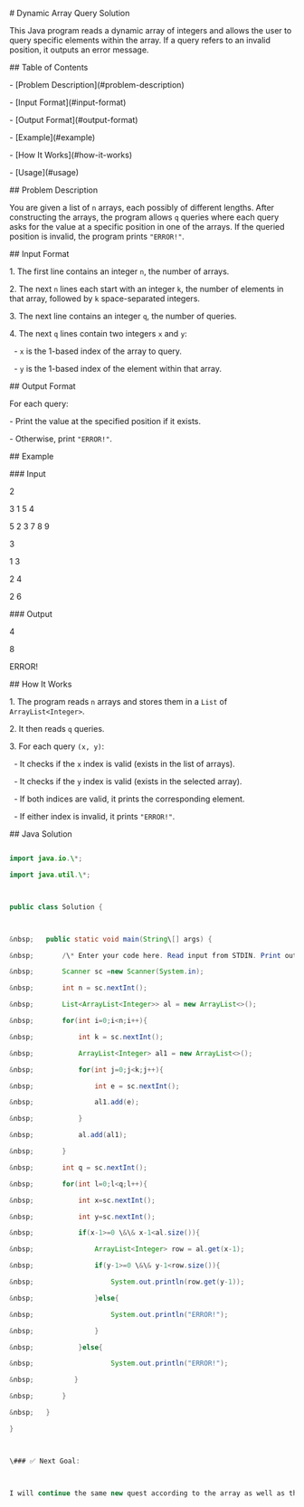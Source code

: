 \# Dynamic Array Query Solution



This Java program reads a dynamic array of integers and allows the user to query specific elements within the array. If a query refers to an invalid position, it outputs an error message.



\## Table of Contents

\- \[Problem Description](#problem-description)

\- \[Input Format](#input-format)

\- \[Output Format](#output-format)

\- \[Example](#example)

\- \[How It Works](#how-it-works)

\- \[Usage](#usage)



\## Problem Description

You are given a list of `n` arrays, each possibly of different lengths. After constructing the arrays, the program allows `q` queries where each query asks for the value at a specific position in one of the arrays. If the queried position is invalid, the program prints `"ERROR!"`.



\## Input Format

1\. The first line contains an integer `n`, the number of arrays.

2\. The next `n` lines each start with an integer `k`, the number of elements in that array, followed by `k` space-separated integers.

3\. The next line contains an integer `q`, the number of queries.

4\. The next `q` lines contain two integers `x` and `y`:

&nbsp;  - `x` is the 1-based index of the array to query.

&nbsp;  - `y` is the 1-based index of the element within that array.



\## Output Format

For each query:

\- Print the value at the specified position if it exists.

\- Otherwise, print `"ERROR!"`.



\## Example



\### Input

2

3 1 5 4

5 2 3 7 8 9

3

1 3

2 4

2 6





\### Output

4

8

ERROR!





\## How It Works

1\. The program reads `n` arrays and stores them in a `List` of `ArrayList<Integer>`.

2\. It then reads `q` queries.

3\. For each query `(x, y)`:

&nbsp;  - It checks if the `x` index is valid (exists in the list of arrays).

&nbsp;  - It checks if the `y` index is valid (exists in the selected array).

&nbsp;  - If both indices are valid, it prints the corresponding element.

&nbsp;  - If either index is invalid, it prints `"ERROR!"`.



\## Java Solution



```java

import java.io.\*;

import java.util.\*;



public class Solution {



&nbsp;   public static void main(String\[] args) {

&nbsp;       /\* Enter your code here. Read input from STDIN. Print output to STDOUT. Your class should be named Solution. \*/

&nbsp;       Scanner sc =new Scanner(System.in);

&nbsp;       int n = sc.nextInt();

&nbsp;       List<ArrayList<Integer>> al = new ArrayList<>();

&nbsp;       for(int i=0;i<n;i++){

&nbsp;           int k = sc.nextInt();

&nbsp;           ArrayList<Integer> al1 = new ArrayList<>();

&nbsp;           for(int j=0;j<k;j++){

&nbsp;               int e = sc.nextInt();

&nbsp;               al1.add(e);

&nbsp;           }

&nbsp;           al.add(al1);

&nbsp;       }

&nbsp;       int q = sc.nextInt();

&nbsp;       for(int l=0;l<q;l++){

&nbsp;           int x=sc.nextInt();

&nbsp;           int y=sc.nextInt();

&nbsp;           if(x-1>=0 \&\& x-1<al.size()){

&nbsp;               ArrayList<Integer> row = al.get(x-1);

&nbsp;               if(y-1>=0 \&\& y-1<row.size()){

&nbsp;                   System.out.println(row.get(y-1));

&nbsp;               }else{

&nbsp;                   System.out.println("ERROR!");

&nbsp;               }

&nbsp;           }else{

&nbsp;                   System.out.println("ERROR!");

&nbsp;          }

&nbsp;       }

&nbsp;   }

}



\### ✅ Next Goal:



I will continue the same new quest according to the array as well as the string and Linked list

